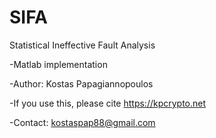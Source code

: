 # SIFA

Statistical Ineffective Fault Analysis

-Matlab implementation

-Author: Kostas Papagiannopoulos

-If you use this, please cite https://kpcrypto.net

-Contact: kostaspap88@gmail.com

